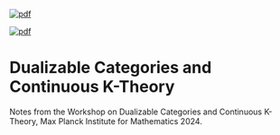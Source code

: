 [![pdf](https://github.com/wgabrielong/DualizableCategoriesBonn/actions/workflows/pdf.yml/badge.svg)](https://github.com/wgabrielong/DualizableCategoriesBonn/actions/workflows/pdf.yml)

[![pdf](https://img.shields.io/badge/pdf-Notes-green)](https://github.com/wgabrielong/DualizableCategoriesBonn/blob/build/Dualizable_Categories_Notes.pdf)

# Dualizable Categories and Continuous K-Theory
Notes from the Workshop on Dualizable Categories and Continuous K-Theory, Max Planck Institute for Mathematics 2024. 
